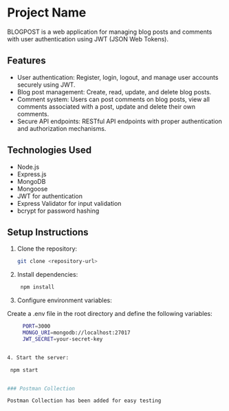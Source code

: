 # Project Name

BLOGPOST is a web application for managing blog posts and comments with user authentication using JWT (JSON Web Tokens).

## Features

- User authentication: Register, login, logout, and manage user accounts securely using JWT.
- Blog post management: Create, read, update, and delete blog posts.
- Comment system: Users can post comments on blog posts, view all comments associated with a post, update and delete their own comments.
- Secure API endpoints: RESTful API endpoints with proper authentication and authorization mechanisms.

## Technologies Used

- Node.js
- Express.js
- MongoDB
- Mongoose
- JWT for authentication
- Express Validator for input validation
- bcrypt for password hashing

## Setup Instructions

1. Clone the repository:

   ```bash
   git clone <repository-url>

   ```

2. Install dependencies:

   ```bash
    npm install

   ```

3. Configure environment variables:

Create a .env file in the root directory and define the following variables:

```bash
     PORT=3000
     MONGO_URI=mongodb://localhost:27017
     JWT_SECRET=your-secret-key


4. Start the server:

 npm start


### Postman Collection

Postman Collection has been added for easy testing
```

